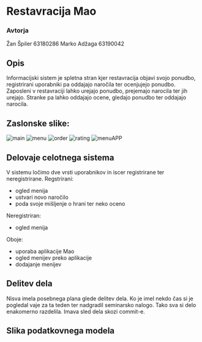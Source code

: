 # Restavracija Mao

### Avtorja

Žan Špiler 63180286
Marko Adžaga 63190042

## Opis

Informacijski sistem je spletna stran kjer restavracija objavi svojo ponudbo, registrirani uporabniki pa oddajajo naročila ter ocenjujejo ponudbo.
Zaposleni v restavraciji lahko urejajo ponudbo, prejemajo narocila ter jih urejajo. Stranke pa lahko oddajajo ocene, gledajo ponudbo ter oddajajo narocila. 

## Zaslonske slike:

![main](https://user-images.githubusercontent.com/73660916/103550730-a20afa00-4ea9-11eb-9b18-73551de135ac.PNG)
![menu](https://user-images.githubusercontent.com/73660916/103550738-a46d5400-4ea9-11eb-8512-b3a011619e78.PNG)
![order](https://user-images.githubusercontent.com/73660916/103550742-a505ea80-4ea9-11eb-9bae-d71745bfa260.PNG)
![rating](https://user-images.githubusercontent.com/73660916/103550743-a505ea80-4ea9-11eb-8e81-b4b1c9297319.PNG)
![menuAPP](https://user-images.githubusercontent.com/73660916/103551137-34130280-4eaa-11eb-993e-aa6c1d1dea0d.png)

## Delovaje celotnega sistema

V sistemu ločimo dve vrsti uporabnikov in iscer registrirane ter neregistrirane.
Regstrirani:
  + ogled menija
  + ustvari novo naročilo
  + poda svoje mišljenje o hrani ter neko oceno
  
Neregistriran:
  + ogled menija
  
Oboje:
  + uporaba aplikacije Mao
  + ogled menijev preko aplikacije
  + dodajanje menijev
  
## Delitev dela

Nisva imela posebnega plana glede delitev dela. Ko je imel nekdo čas si je pogledal vaje za ta teden ter nadgradil seminarsko nalogo. 
Tako sva si delo enakomerno razdelila. Imava sled dela skozi commit-e.

## Slika podatkovnega modela


